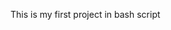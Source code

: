 This is my first project in bash script    
<!-- 
  ███████╗██╗░░░██╗██████╗░██╗░░░██╗
  ██╔════╝╚██╗░██╔╝██╔══██╗╚██╗░██╔╝
  █████╗░░░╚████╔╝░██████╦╝░╚████╔╝░
  ██╔══╝░░░░╚██╔╝░░██╔══██╗░░╚██╔╝░░
  ██║░░░░░░░░██║░░░██████╦╝░░░██║░░░
  ╚═╝░░░░░░░░╚═╝░░░╚═════╝░░░░╚═╝░░░
  
  Hello, fellow developer! 👋
  Enjoy exploring this awesome project!
-->
